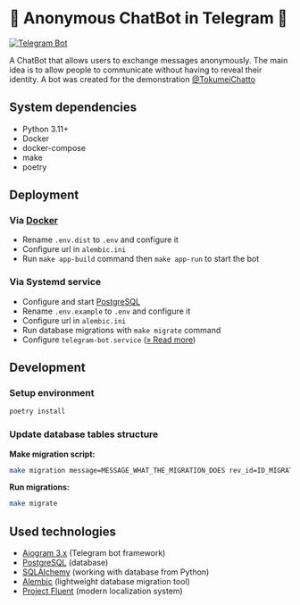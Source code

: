 # 🤖 Anonymous ChatBot in Telegram 📱

[![Telegram Bot](https://img.shields.io/badge/Telegram-@TokumeiChatto-blue)](https://t.me/TokumeiChatto_bot)

A ChatBot that allows users to exchange messages anonymously. The main idea is to allow people to communicate without having to reveal their identity.
A bot was created for the demonstration [@TokumeiChatto](https://t.me/TokumeiChatto_bot)

## System dependencies

- Python 3.11+
- Docker
- docker-compose
- make
- poetry

## Deployment

### Via [Docker](https://www.docker.com/)

- Rename `.env.dist` to `.env` and configure it
- Configure url in `alembic.ini`
- Run `make app-build` command then `make app-run` to start the bot

### Via Systemd service

- Configure and start [PostgreSQL](https://www.postgresql.org/)
- Rename `.env.example` to `.env` and configure it
- Configure url in `alembic.ini`
- Run database migrations with `make migrate` command
- Configure `telegram-bot.service` ([» Read more](https://gist.github.com/comhad/de830d6d1b7ae1f165b925492e79eac8))

## Development

### Setup environment

```bash
poetry install
```

### Update database tables structure

**Make migration script:**

```bash
make migration message=MESSAGE_WHAT_THE_MIGRATION_DOES rev_id=ID_MIGRATION
```

**Run migrations:**

```bash
make migrate
```

## Used technologies

- [Aiogram 3.x](https://github.com/aiogram/aiogram) (Telegram bot framework)
- [PostgreSQL](https://www.postgresql.org/) (database)
- [SQLAlchemy](https://docs.sqlalchemy.org/en/20/) (working with database from Python)
- [Alembic](https://alembic.sqlalchemy.org/en/latest/) (lightweight database migration tool)
- [Project Fluent](https://projectfluent.org/) (modern localization system)
